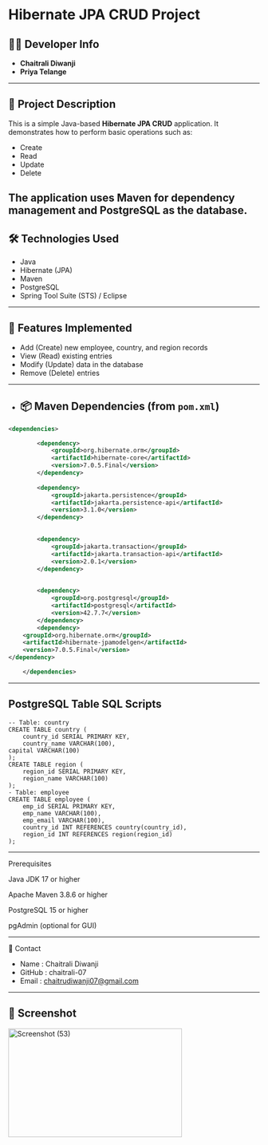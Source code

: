 # Hibernate JPA CRUD Project

## 👩‍💻 Developer Info

- **Chaitrali Diwanji**
- **Priya Telange**
---
## 📌 Project Description

This is a simple Java-based **Hibernate JPA CRUD** application. It demonstrates how to perform basic operations such as:

- Create
- Read
- Update
- Delete

The application uses **Maven** for dependency management and **PostgreSQL** as the database.
---
## 🛠️ Technologies Used

- Java
- Hibernate (JPA)
- Maven
- PostgreSQL
- Spring Tool Suite (STS) / Eclipse
---
## 🔄 Features Implemented

- Add (Create) new employee, country, and region records
- View (Read) existing entries
- Modify (Update) data in the database
- Remove (Delete) entries
---
- ## 📦 Maven Dependencies (from `pom.xml`)

```xml
<dependencies>

        <dependency>
            <groupId>org.hibernate.orm</groupId>
            <artifactId>hibernate-core</artifactId>
            <version>7.0.5.Final</version>
        </dependency>
       
        <dependency>
            <groupId>jakarta.persistence</groupId>
            <artifactId>jakarta.persistence-api</artifactId>
            <version>3.1.0</version>
        </dependency>

       
        <dependency>
            <groupId>jakarta.transaction</groupId>
            <artifactId>jakarta.transaction-api</artifactId>
            <version>2.0.1</version>
        </dependency>

       
        <dependency>
            <groupId>org.postgresql</groupId>
            <artifactId>postgresql</artifactId>
            <version>42.7.7</version>
        </dependency>
        <dependency>
    <groupId>org.hibernate.orm</groupId>
    <artifactId>hibernate-jpamodelgen</artifactId>
    <version>7.0.5.Final</version>
</dependency>

    </dependencies>
```
---
## PostgreSQL Table SQL Scripts
```
-- Table: country
CREATE TABLE country (
    country_id SERIAL PRIMARY KEY,
    country_name VARCHAR(100),
capital VARCHAR(100)
);
CREATE TABLE region (
    region_id SERIAL PRIMARY KEY,
    region_name VARCHAR(100)
);
- Table: employee
CREATE TABLE employee (
    emp_id SERIAL PRIMARY KEY,
    emp_name VARCHAR(100),
    emp_email VARCHAR(100),
    country_id INT REFERENCES country(country_id),
    region_id INT REFERENCES region(region_id)
);
```
---
Prerequisites

Java JDK 17 or higher

Apache Maven 3.8.6 or higher

PostgreSQL 15 or higher

pgAdmin (optional for GUI)

---
📩 Contact
- Name : Chaitrali Diwanji
- GitHub : chaitrali-07
- Email : chaitrudiwanji07@gmail.com
---
## 📸 Screenshot
<img width="348" height="218" alt="Screenshot (53)" src="https://github.com/user-attachments/assets/53ac6c0a-9b4a-4c19-b062-7b699f859eaa" />


